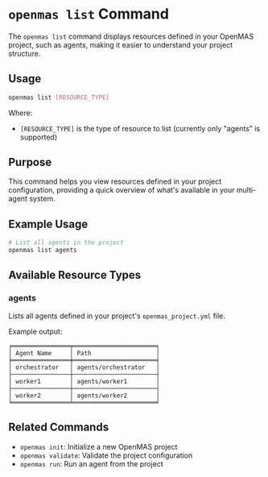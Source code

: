 # `openmas list` Command

The `openmas list` command displays resources defined in your OpenMAS project, such as agents, making it easier to understand your project structure.

## Usage

```bash
openmas list [RESOURCE_TYPE]
```

Where:
- `[RESOURCE_TYPE]` is the type of resource to list (currently only "agents" is supported)

## Purpose

This command helps you view resources defined in your project configuration, providing a quick overview of what's available in your multi-agent system.

## Example Usage

```bash
# List all agents in the project
openmas list agents
```

## Available Resource Types

### agents

Lists all agents defined in your project's `openmas_project.yml` file.

Example output:

```
╒════════════════╤═══════════════════════╕
│ Agent Name     │ Path                  │
╞════════════════╪═══════════════════════╡
│ orchestrator   │ agents/orchestrator   │
├────────────────┼───────────────────────┤
│ worker1        │ agents/worker1        │
├────────────────┼───────────────────────┤
│ worker2        │ agents/worker2        │
╘════════════════╧═══════════════════════╛
```

## Related Commands

- `openmas init`: Initialize a new OpenMAS project
- `openmas validate`: Validate the project configuration
- `openmas run`: Run an agent from the project
